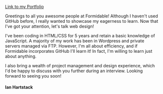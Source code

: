 <html>

<head>
   <script type="text/javascript" src="//ajax.googleapis.com/ajax/libs/jquery/1/jquery.min.js"></script>
   <a href="http://www.ianhartstackdesign.com/" title="Portfolio: Ian Hartstack Design" target="_blank">Link to my Portfolio</a>
</head>

<body>

   <!-- my experience -->
   <div class="experience">
      <p>
        Greetings to all you awesome people at Formidable! Although I haven't used GitHub before, I really wanted to showcase my eagerness to learn. Now that I've got your attention, let's talk web design!
      </p>
      <p>
        I've been coding in HTML/CSS for 5 years and retain a basic knowledge of JavaScript. A majority of my work has been in Wordpress and private servers managed via FTP. However, I'm all about efficiency, and if Formidable incorporates GitHub I'll learn it! In fact, I'm willing to learn just about anything.
      </p>
      <p>
        I also bring a wealth of project management and design experience, which I'd be happy to discuss with you further during an interview. Looking forward to seeing you soon!
      </p>
      <h4>
      	Ian Hartstack
      </h4>
   </div>
</body>

<footer id="designer-jokes">
		<div class="memes">
		  <a href="https://cdn.meme.am/instances/61018053.jpg"></a>
		</div><!-- .site-info -->
</footer>

</html>
